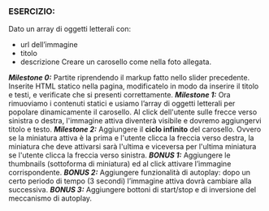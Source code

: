 ### ESERCIZIO:

Dato un array di oggetti letterali con:
 - url dell’immagine
 - titolo
 - descrizione
Creare un carosello come nella foto allegata.

***Milestone 0:***
Partite riprendendo il markup fatto nello slider precedente. Inserite HTML statico nella pagina, modificatelo in modo da inserire il titolo e testi, e verificate che si presenti correttamente.
***Milestone 1:***
Ora rimuoviamo i contenuti statici e usiamo l’array di oggetti letterali per popolare dinamicamente il carosello.
Al click dell'utente sulle frecce verso sinistra o destra, l'immagine attiva diventerà visibile e dovremo aggiungervi titolo e testo.
***Milestone 2:***
Aggiungere il **ciclo infinito** del carosello. Ovvero se la miniatura attiva è la prima e l'utente clicca la freccia verso destra, la miniatura che deve attivarsi sarà l'ultima e viceversa per l'ultima miniatura se l'utente clicca la freccia verso sinistra.
***BONUS 1:***
Aggiungere le thumbnails (sottoforma di miniatura) ed al click attivare l’immagine corrispondente.
***BONUS 2:***
Aggiungere funzionalità di autoplay: dopo un certo periodo di tempo (3 secondi) l’immagine attiva dovrà cambiare alla successiva.
***BONUS 3:***
Aggiungere bottoni di start/stop e di inversione del meccanismo di autoplay.